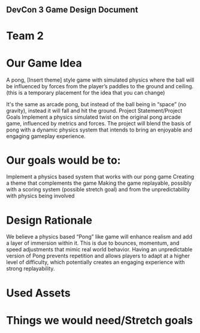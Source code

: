 ## DevCon 3 Game Design Document
# Team 2

# Our Game Idea
A pong, [Insert theme] style game with simulated physics where the ball will be influenced by forces from the player’s paddles to the ground and ceiling. (this is a temporary placement for the idea that you can change)

It's the same as arcade pong, but instead of the ball being in “space” (no gravity), instead it will fall and hit the ground.
Project Statement/Project Goals
Implement a physics simulated twist on the original pong arcade game, influenced by metrics and forces. The project will blend the basis of pong with a dynamic physics system that intends to bring an enjoyable and engaging gameplay experience. 

# Our goals would be to:
Implement a physics based system that works with our pong game
Creating a theme that complements the game 
Making the game replayable, possibly with a scoring system (possible stretch goal) and from the unpredictability with physics being involved

# Design Rationale 
We believe a physics based “Pong” like game will enhance realism and add a layer of immersion within it. This is due to bounces, momentum, and speed adjustments that mimic real world behavior. Having an unpredictable version of Pong prevents repetition and allows players to adapt at a higher level of difficulty, which potentially creates an engaging experience with strong replayability.   


# Used Assets 


# Things we would need/Stretch goals


